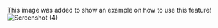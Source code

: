 This image was added to show an example on how to use this feature!
![Screenshot (4)](https://user-images.githubusercontent.com/102207340/161367587-eb658cc7-cb73-41f6-a9b0-fcda590bdd6a.png)
